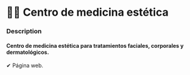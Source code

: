 # 💆🏻 Centro de medicina estética

### Description 

#### Centro de medicina estética para tratamientos faciales, corporales y dermatológicos.

✔ Página web.
